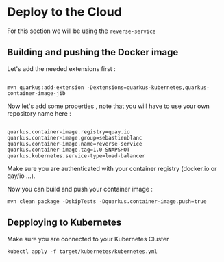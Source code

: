 # Deploy to the Cloud

For this section we will be using the `reverse-service`

## Building and pushing the Docker image

Let's add the needed extensions first : 

```

mvn quarkus:add-extension -Dextensions=quarkus-kubernetes,quarkus-container-image-jib

```

Now let's add some properties , note that you will have to use your own repository name here : 

```

quarkus.container-image.registry=quay.io
quarkus.container-image.group=sebastienblanc
quarkus.container-image.name=reverse-service
quarkus.container-image.tag=1.0-SNAPSHOT
quarkus.kubernetes.service-type=load-balancer

```

Make sure you are authenticated with your container registry (docker.io or qay/io ...). 

Now you can build and push your container image : 

`mvn clean package -DskipTests -Dquarkus.container-image.push=true`

## Depploying to Kubernetes

Make sure you are connected to your Kubernetes Cluster 

`kubectl apply -f target/kubernetes/kubernetes.yml`

